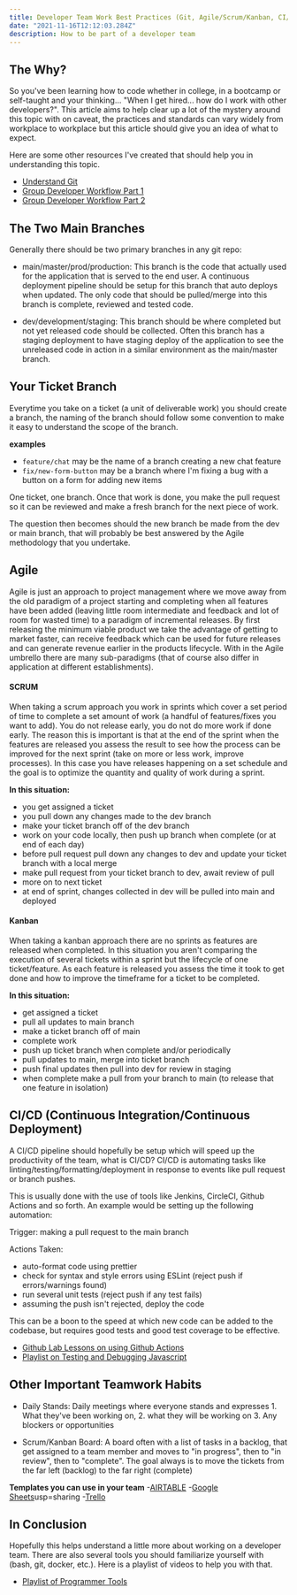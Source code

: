 ```yaml
---
title: Developer Team Work Best Practices (Git, Agile/Scrum/Kanban, CI/CD)
date: "2021-11-16T12:12:03.284Z"
description: How to be part of a developer team
---
```


## The Why?

So you've been learning how to code whether in college, in a bootcamp or self-taught and your thinking... "When I get hired... how do I work with other developers?". This article aims to help clear up a lot of the mystery around this topic with on caveat, the practices and standards can vary widely from workplace to workplace but this article should give you an idea of what to expect.

Here are some other resources I've created that should help you in understanding this topic.

- [Understand Git](https://tuts.alexmercedcoder.dev/2021/1/guidetogit/)
- [Group Developer Workflow Part 1](https://www.youtube.com/watch?v=llDIbfSrRB8)
- [Group Developer Workflow Part 2](https://www.youtube.com/watch?v=n1AfM6fuc9M&t=5s)

## The Two Main Branches

Generally there should be two primary branches in any git repo:

- main/master/prod/production: This branch is the code that actually used for the application that is served to the end user. A continuous deployment pipeline should be setup for this branch that auto deploys when updated. The only code that should be pulled/merge into this branch is complete, reviewed and tested code.

- dev/development/staging: This branch should be where completed but not yet released code should be collected. Often this branch has a staging deployment to have staging deploy of the application to see the unreleased code in action in a similar environment as the main/master branch.

## Your Ticket Branch

Everytime you take on a ticket (a unit of deliverable work) you should create a branch, the naming of the branch should follow some convention to make it easy to understand the scope of the branch.

**examples**

- `feature/chat` may be the name of a branch creating a new chat feature
- `fix/new-form-button` may be a branch where I'm fixing a bug with a button on a form for adding new items

One ticket, one branch. Once that work is done, you make the pull request so it can be reviewed and make a fresh branch for the next piece of work.

The question then becomes should the new branch be made from the dev or main branch, that will probably be best answered by the Agile methodology that you undertake.

## Agile

Agile is just an approach to project management where we move away from the old paradigm of a project starting and completing when all features have been added (leaving little room intermediate and feedback and lot of room for wasted time) to a paradigm of incremental releases. By first releasing the minimum viable product we take the advantage of getting to market faster, can receive feedback which can be used for future releases and can generate revenue earlier in the products lifecycle. With in the Agile umbrello there are many sub-paradigms (that of course also differ in application at different establishments).

#### SCRUM

When taking a scrum approach you work in sprints which cover a set period of time to complete a set amount of work (a handful of features/fixes you want to add). You do not release early, you do not do more work if done early. The reason this is important is that at the end of the sprint when the features are released you assess the result to see how the process can be improved for the next sprint (take on more or less work, improve processes). In this case you have releases happening on a set schedule and the goal is to optimize the quantity and quality of work during a sprint.

**In this situation:**

- you get assigned a ticket
- you pull down any changes made to the dev branch
- make your ticket branch off of the dev branch
- work on your code locally, then push up branch when complete (or at end of each day)
- before pull request pull down any changes to dev and update your ticket branch with a local merge
- make pull request from your ticket branch to dev, await review of pull
- more on to next ticket
- at end of sprint, changes collected in dev will be pulled into main and deployed

#### Kanban

When taking a kanban approach there are no sprints as features are released when completed. In this situation you aren't comparing the execution of several tickets within a sprint but the lifecycle of one ticket/feature. As each feature is released you assess the time it took to get done and how to improve the timeframe for a ticket to be completed.

**In this situation:**

- get assigned a ticket
- pull all updates to main branch
- make a ticket branch off of main
- complete work
- push up ticket branch when complete and/or periodically
- pull updates to main, merge into ticket branch
- push final updates then pull into dev for review in staging
- when complete make a pull from your branch to main (to release that one feature in isolation)

## CI/CD (Continuous Integration/Continuous Deployment)

A CI/CD pipeline should hopefully be setup which will speed up the productivity of the team, what is CI/CD? CI/CD is automating tasks like linting/testing/formatting/deployment in response to events like pull request or branch pushes.

This is usually done with the use of tools like Jenkins, CircleCI, Github Actions and so forth. An example would be setting up the following automation:

Trigger: making a pull request to the main branch

Actions Taken:

- auto-format code using prettier
- check for syntax and style errors using ESLint (reject push if errors/warnings found)
- run several unit tests (reject push if any test fails)
- assuming the push isn't rejected, deploy the code

This can be a boon to the speed at which new code can be added to the codebase, but requires good tests and good test coverage to be effective.

- [Github Lab Lessons on using Github Actions](https://lab.github.com/githubtraining/devops-with-github-actions)
- [Playlist on Testing and Debugging Javascript](https://www.youtube.com/playlist?list=PLY6oTPmKnKbbRBom0Txvg28C6EySkR6Vq)

## Other Important Teamwork Habits

- Daily Stands: Daily meetings where everyone stands and expresses 1. What they've been working on, 2. what they will be working on 3. Any blockers or opportunities

- Scrum/Kanban Board: A board often with a list of tasks in a backlog, that get assigned to a team member and moves to "in progress", then to "in review", then to "complete". The goal always is to move the tickets from the far left (backlog) to the far right (complete)

**Templates you can use in your team** -[AIRTABLE](https://airtable.com/shr60SohWPoKMqKSg) -[Google Sheets](https://docs.google.com/spreadsheets/d/1EkEDhjxSP-dncgimZ_C1QKKrsIwY4vPXk9lFkhWdvGY/edit?)usp=sharing -[Trello](https://trello.com/templates/project-management/project-management-1x4Uql2u)

## In Conclusion

Hopefully this helps understand a little more about working on a developer team. There are also several tools you should familiarize yourself with (bash, git, docker, etc.). Here is a playlist of videos to help you with that.

- [Playlist of Programmer Tools](https://www.youtube.com/playlist?list=PLY6oTPmKnKbYjGEm9nLowExbgkI-epIgg)
